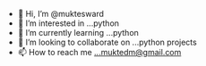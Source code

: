 - 👋 Hi, I’m @muktesward
- 👀 I’m interested in ...python 
- 🌱 I’m currently learning ...python
- 💞️ I’m looking to collaborate on ...python projects
- 📫 How to reach me ...muktedm@gmail.com

<!---
muktesward/muktesward is a ✨ special ✨ repository because its `README.md` (this file) appears on your GitHub profile.
You can click the Preview link to take a look at your changes.
--->
